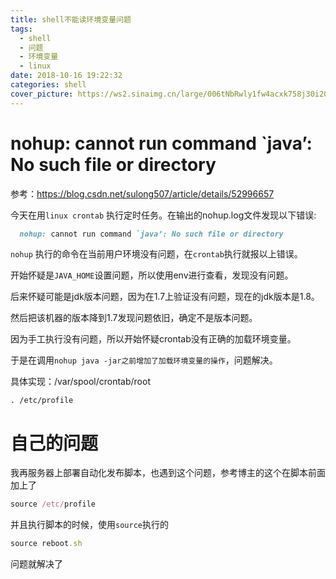 ```yaml
---
title: shell不能读环境变量问题
tags: 
  - shell
  - 问题
  - 环境变量
  - linux
date: 2018-10-16 19:22:32
categories: shell
cover_picture: https://ws2.sinaimg.cn/large/006tNbRwly1fw4acxk758j30i20i2mxc.jpg
---
```


# nohup: cannot run command `java’: No such file or directory

参考：https://blog.csdn.net/sulong507/article/details/52996657

今天在用`linux crontab` 执行定时任务。在输出的nohup.log文件发现以下错误:

```ruby
  nohup: cannot run command `java’: No such file or directory     
```

`nohup` 执行的命令在当前用户环境没有问题，在`crontab`执行就报以上错误。

开始怀疑是`JAVA_HOME`设置问题，所以使用env进行查看，发现没有问题。

后来怀疑可能是jdk版本问题，因为在1.7上验证没有问题，现在的jdk版本是1.8。

然后把该机器的版本降到1.7发现问题依旧，确定不是版本问题。

因为手工执行没有问题，所以开始怀疑crontab没有正确的加载环境变量。

于是在调用`nohup java -jar之前增加了加载环境变量的操作`，问题解决。

具体实现：/var/spool/crontab/root

`. /etc/profile`



# 自己的问题

我再服务器上部署自动化发布脚本，也遇到这个问题，参考博主的这个在脚本前面加上了

```ruby
source /etc/profile
```

并且执行脚本的时候，使用`source`执行的

```ruby
source reboot.sh
```

问题就解决了

